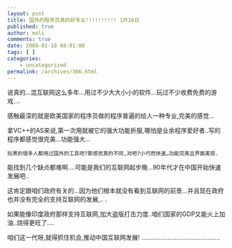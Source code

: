 ```yaml
---
layout: post
title: 国外的程序员真的好专业!!!!!!!!!! 1月16日
published: true
author: moli
comments: true
date: 2008-01-18 08:01:00
tags: [ ]
categories:
    - uncategorized
permalink: /archives/306.html
---
```


  说真的…混互联网这么多年…用过不少大大小小的软件…玩过不少收费免费的游戏….



   



  感触最深的就是欧美国家的程序员做的程序普遍的给人一种专业,完美的感觉…



   



  拿VC++的AS来说,第一次用就被它的强大功能折服,哪怕是业余程序爱好者..写的程序都感觉很完美…功能强大…



   



  
    玩黑的很多人都用过国外的工具吧?那感觉真的不同,对吧?小巧而快速…功能完美且界面美观.
  



  能找到几个缺点都难啊….可能是我们的互联网起步晚…90年代才在中国开始快速发展吧..



  这肯定跟咱们政府有关的…因为他们根本就没有看到互联网的前景…并且现在政府也并没有完全的支持互联网的发展,.. .



   



  如果能像印度政府那样支持互联网,加大盗版打击力度..咱们国家的GDP又能火上加油..烧得更旺了….



   



  咱们这一代呀,就得抓住机会,推动中国互联网发展! ……………………………&#8230;&#8230;&#8230;&#8230;



   
